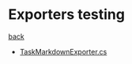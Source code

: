# Exporters testing
[back](../PlanumModel_Test.md)

- [TaskMarkdownExporter.cs](./TaskMarkdownExporter_Test.cs)
